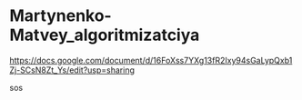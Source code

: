 # Martynenko-Matvey_algoritmizatciya
https://docs.google.com/document/d/16FoXss7YXg13fR2Ixy94sGaLypQxb1Zj-SCsN8Zt_Ys/edit?usp=sharing

sos
